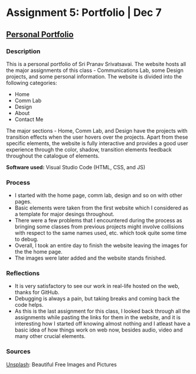 # Assignment 5: Portfolio | Dec 7
## [Personal Portfolio](https://sripranav9.github.io/CommunicationsLab/Assignment5_Portfolio/index.html)

### Description
This is a personal portfolio of Sri Pranav Srivatsavai. The website hosts all the major assignments of this class - Communications Lab, some Design projects, and some personal information. The website is divided into the following categories:

- Home
- Comm Lab
- Design
- About
- Contact Me

The major sections - Home, Comm Lab, and Design have the projects with transition effects when the user hovers over the projects. Apart from these specific elements, the website is fully interactive and provides a good user experience through the color, shadow, transition elements feedback throughout the catalogue of elements. 

**Software used:** Visual Studio Code (HTML, CSS, and JS)

### Process
- I started with the home page, comm lab, design and so on with other pages.
- Basic elements were taken from the first website which I considered as a template for major desings throughout.
- There were a few problems that I encountered during the process as bringing some classes from previous projects might involve collisions with respect to the same names used, etc. which took quite some time to debug.
- Overall, I took an entire day to finish the website leaving the images for the the home page.
- The images were later added and the website stands finished.


### Reflections
- It is very satisfactory to see our work in real-life hosted on the web, thanks for GitHub. 
- Debugging is always a pain, but taking breaks and coming back the code helps. 
- As this is the last assignment for this class, I looked back through all the assignments while pasting the links for them in the website, and it is interesting how I started off knowing almost nothing and I atleast have a basic idea of how things work on web now, besides audio, video and many other crucial elements.

### Sources
[Unsplash](https://unsplash.com/): Beautiful Free Images and Pictures
